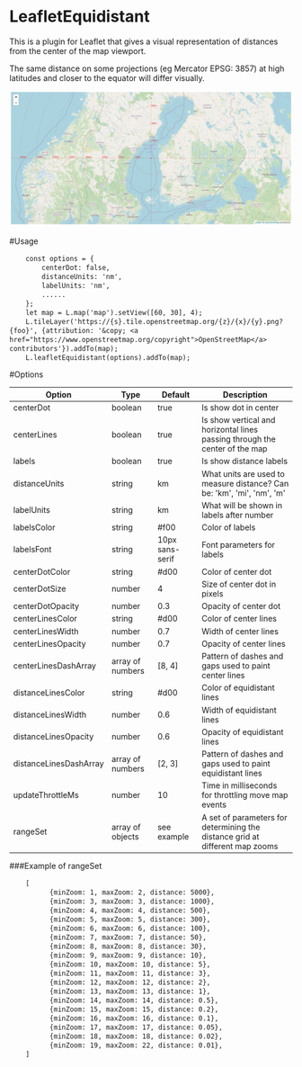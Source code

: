 # LeafletEquidistant

This is a plugin for Leaflet that gives a visual representation of distances from the center of the map viewport.

The same distance on some projections (eg Mercator EPSG: 3857) at high latitudes and closer to the equator will differ visually.

![See distance from map center!](screenshot.jpg "Leaflet Equidistant Plugin")

#Usage

```$js
    const options = {
        centerDot: false,
        distanceUnits: 'nm',
        labelUnits: 'nm',
        ......
    };
    let map = L.map('map').setView([60, 30], 4);
    L.tileLayer('https://{s}.tile.openstreetmap.org/{z}/{x}/{y}.png?{foo}', {attribution: '&copy; <a href="https://www.openstreetmap.org/copyright">OpenStreetMap</a> contributors'}).addTo(map);
    L.leafletEquidistant(options).addTo(map);
```


#Options

| Option | Type | Default | Description |
|--------|------|-----|--------------------------|
| centerDot | boolean | true | Is show dot in center |
| centerLines | boolean | true | Is show vertical and horizontal lines passing through the center of the map |
| labels | boolean | true | Is show distance labels |
| distanceUnits | string | km | What units are used to measure distance? Can be: 'km', 'mi', 'nm', 'm' |
| labelUnits | string | km | What will be shown in labels after number |
| labelsColor | string | #f00 | Color of labels |
| labelsFont | string | 10px sans-serif | Font parameters for labels |
| centerDotColor | string | #d00 | Color of center dot |
| centerDotSize | number | 4 | Size of center dot in pixels |
| centerDotOpacity | number | 0.3 | Opacity of center dot |
| centerLinesColor | string | #d00 | Color of center lines |
| centerLinesWidth | number | 0.7 | Width of center lines |
| centerLinesOpacity | number | 0.7 | Opacity of center lines |
| centerLinesDashArray | array of numbers | [8, 4] | Pattern of dashes and gaps used to paint center lines  || centerLinesColor | string | #d00 | Color of center lines |
| distanceLinesColor | string | #d00 | Color of equidistant lines |
| distanceLinesWidth | number | 0.6 | Width of equidistant lines |
| distanceLinesOpacity | number | 0.6 | Opacity of equidistant lines |
| distanceLinesDashArray | array of numbers | [2, 3] | Pattern of dashes and gaps used to paint equidistant lines |
| updateThrottleMs | number | 10 | Time in milliseconds for throttling move map events  |
| rangeSet | array of objects | see example | A set of parameters for determining the distance grid at different map zooms |

###Example of rangeSet

```$js
    [
          {minZoom: 1, maxZoom: 2, distance: 5000},
          {minZoom: 3, maxZoom: 3, distance: 1000},
          {minZoom: 4, maxZoom: 4, distance: 500},
          {minZoom: 5, maxZoom: 5, distance: 300},
          {minZoom: 6, maxZoom: 6, distance: 100},
          {minZoom: 7, maxZoom: 7, distance: 50},
          {minZoom: 8, maxZoom: 8, distance: 30},
          {minZoom: 9, maxZoom: 9, distance: 10},
          {minZoom: 10, maxZoom: 10, distance: 5},
          {minZoom: 11, maxZoom: 11, distance: 3},
          {minZoom: 12, maxZoom: 12, distance: 2},
          {minZoom: 13, maxZoom: 13, distance: 1},
          {minZoom: 14, maxZoom: 14, distance: 0.5},
          {minZoom: 15, maxZoom: 15, distance: 0.2},
          {minZoom: 16, maxZoom: 16, distance: 0.1},
          {minZoom: 17, maxZoom: 17, distance: 0.05},
          {minZoom: 18, maxZoom: 18, distance: 0.02},
          {minZoom: 19, maxZoom: 22, distance: 0.01},
    ]
```